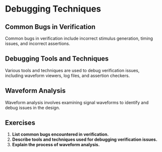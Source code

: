 # Debugging Techniques

## Common Bugs in Verification
Common bugs in verification include incorrect stimulus generation, timing issues, and incorrect assertions.

## Debugging Tools and Techniques
Various tools and techniques are used to debug verification issues, including waveform viewers, log files, and assertion checkers.

## Waveform Analysis
Waveform analysis involves examining signal waveforms to identify and debug issues in the design.

## Exercises
1. **List common bugs encountered in verification.**
2. **Describe tools and techniques used for debugging verification issues.**
3. **Explain the process of waveform analysis.**
